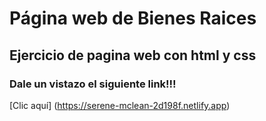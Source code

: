 # Página web de Bienes Raices

## Ejercicio de pagina web con html y css

### Dale un vistazo el siguiente link!!!

[Clic aquí] (https://serene-mclean-2d198f.netlify.app)